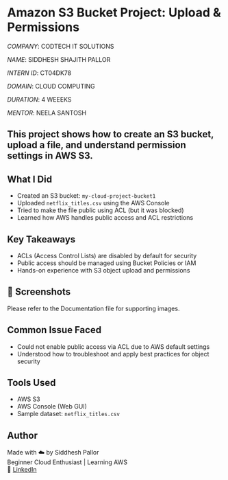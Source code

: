 # Amazon S3 Bucket Project: Upload & Permissions

*COMPANY*: CODTECH IT SOLUTIONS

*NAME*: SIDDHESH SHAJITH PALLOR

*INTERN ID*: CT04DK78

*DOMAIN*: CLOUD COMPUTING

*DURATION*: 4 WEEEKS

*MENTOR*: NEELA SANTOSH

## This project shows how to create an S3 bucket, upload a file, and understand permission settings in AWS S3.

## What I Did
- Created an S3 bucket: `my-cloud-project-bucket1`
- Uploaded `netflix_titles.csv` using the AWS Console
- Tried to make the file public using ACL (but it was blocked)
- Learned how AWS handles public access and ACL restrictions

## Key Takeaways
- ACLs (Access Control Lists) are disabled by default for security
- Public access should be managed using Bucket Policies or IAM
- Hands-on experience with S3 object upload and permissions

## 📸 Screenshots
Please refer to the Documentation file for supporting images.

## Common Issue Faced
- Could not enable public access via ACL due to AWS default settings
- Understood how to troubleshoot and apply best practices for object security

## Tools Used
- AWS S3
- AWS Console (Web GUI)
- Sample dataset: `netflix_titles.csv`

## Author
Made with ☁️ by Siddhesh Pallor  
Beginner Cloud Enthusiast | Learning AWS  
🔗 [LinkedIn](https://www.linkedin.com/in/siddhesh-pallor-821516311/)
